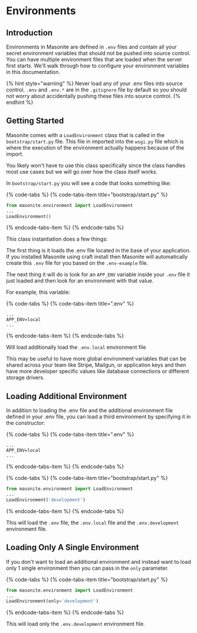 # Environments

## Introduction

Environments in Masonite are defined in `.env` files and contain all your secret environment variables that should not be pushed into source control. You can have multiple environment files that are loaded when the server first starts. We'll walk through how to configure your environment variables in this documentation.

{% hint style="warning" %}
Never load any of your .env files into source control. `.env` and `.env.*` are in the `.gitignore` file by default so you should not worry about accidentally pushing these files into source control.
{% endhint %}

## Getting Started

Masonite comes with a `LoadEnvironment` class that is called in the `bootstrap/start.py` file. This file in imported into the `wsgi.py` file which is where the execution of the environment actually happens because of the import. 

You likely won't have to use this class specifically since the class handles most use cases but we will go over how the class itself works.

In `bootstrap/start.py` you will see a code that looks something like:

{% code-tabs %}
{% code-tabs-item title="bootstrap/start.py" %}
```python
from masonite.environment import LoadEnvironment
...
LoadEnvironment()
```
{% endcode-tabs-item %}
{% endcode-tabs %}

This class instantiation does a few things:

The first thing is it loads the .env file located in the base of your application. If you installed Masonite using craft install then Masonite will automatically create this `.env` file for you based on the `.env-example` file.

The next thing it will do is look for an `APP_ENV` variable inside your `.env` file it just loaded and then look for an environment with that value.

For example, this variable:

{% code-tabs %}
{% code-tabs-item title=".env" %}
```text
...
APP_ENV=local
...
```
{% endcode-tabs-item %}
{% endcode-tabs %}

Will load additionally load the `.env.local` environment file

This may be useful to have more global environment variables that can be shared across your team like Stripe, Mailgun, or application keys and then have more developer specific values like database connections or different storage drivers.

## Loading Additional Environment

In addition to loading the .env file and the additional environment file defined in your .env file, you can load a third environment by specifying it in the constructor:

{% code-tabs %}
{% code-tabs-item title=".env" %}
```text
...
APP_ENV=local
...
```
{% endcode-tabs-item %}
{% endcode-tabs %}

{% code-tabs %}
{% code-tabs-item title="bootstrap/start.py" %}
```python
from masonite.environment import LoadEnvironment
...
LoadEnvironment('development')
```
{% endcode-tabs-item %}
{% endcode-tabs %}

This will load the `.env` file, the `.env.local` file and the `.env.development` environment file. 

## Loading Only A Single Environment

If you don't want to load an additional environment and instead want to load only 1 single environment then you can pass in the `only` parameter.

{% code-tabs %}
{% code-tabs-item title="bootstrap/start.py" %}
```python
from masonite.environment import LoadEnvironment
...
LoadEnvironment(only='development')
```
{% endcode-tabs-item %}
{% endcode-tabs %}

This will load only the `.env.development` environment file.





